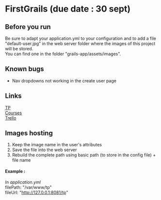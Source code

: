 # FirstGrails (due date : 30 sept)

## Before you run
Be sure to adapt your application.yml to your configuration and to add a file "default-user.jpg" in the web server folder where the images of this project will be stored.<br/>
You can find one in the folder "grails-app/assets/images".

## Known bugs
- Nav dropdowns not working in the create user page

## Links
[TP](http://cours.tokidev.fr/mbds/grails/tp_grails.pdf)  
[Courses](http://cours.tokidev.fr/mbds/grails/cours_grails.pdf)  
[Trello](https://trello.com/b/ssAz0JX8/projet-grails)

## Images hosting
1. Keep the image name in the user's attributes
2. Save the file into the web server
3. Rebuild the complete path using basic path (to store in the config file) + file name

#### Example : 
*In application.yml*\
filePath: "/var/www/tp"\
fileUrl: "http://127.0.0.1:8081/tp"